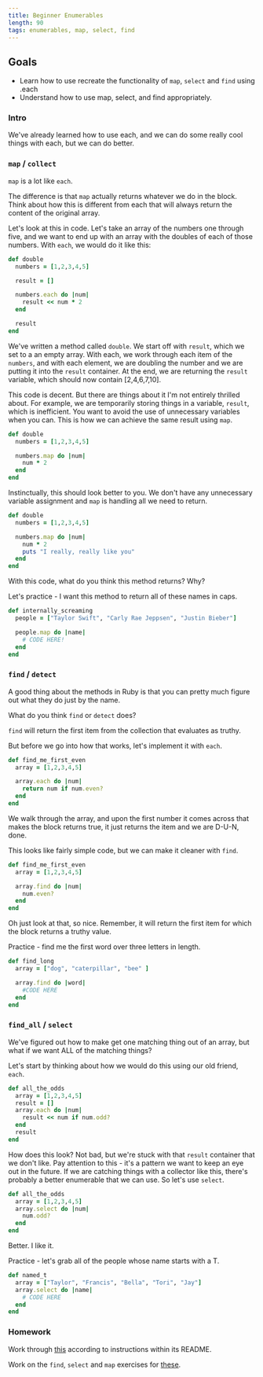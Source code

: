 ```yaml
---
title: Beginner Enumerables
length: 90
tags: enumerables, map, select, find
---
```


## Goals

* Learn how to use recreate the functionality of `map`, `select` and `find`
using .each
* Understand how to use map, select, and find appropriately.

### Intro

We've already learned how to use each, and we can do some really cool
things with each, but we can do better.

### `map` / `collect`

`map` is a lot like `each`.

The difference is that `map` actually returns whatever we do in the block. Think about how this is different from each that will always return the content of the original array.

Let's look at this in code. Let's take an array of the numbers one through five, and we want to end up with an array with the doubles of each of those numbers. With `each`, we would do it like this:

```ruby
def double
  numbers = [1,2,3,4,5]

  result = []

  numbers.each do |num|
    result << num * 2
  end

  result
end
```

We've written a method called `double`. We start off with `result`, which we set to a an empty array. With each, we work through each item of the `numbers`, and with each element, we are doubling the number and we are putting it into the `result` container. At the end, we are returning the `result` variable, which should now contain [2,4,6,7,10].

This code is decent. But there are things about it I'm not entirely thrilled about. For example, we are temporarily storing things in a variable, `result`, which is inefficient. You want to avoid the use of unnecessary variables when you can. This is how we can achieve the same result using `map`.

```ruby
def double
  numbers = [1,2,3,4,5]

  numbers.map do |num|
    num * 2
  end
end
```

Instinctually, this should look better to you. We don't have any unnecessary variable assignment and `map` is handling all we need to return.

```ruby
def double
  numbers = [1,2,3,4,5]

  numbers.map do |num|
    num * 2
    puts "I really, really like you"
  end
end
```

With this code, what do you think this method returns? Why?

Let's practice - I want this method to return all of these names in caps.

```ruby
def internally_screaming
  people = ["Taylor Swift", "Carly Rae Jeppsen", "Justin Bieber"]

  people.map do |name|
    # CODE HERE!
  end
end
```

### `find` / `detect`

A good thing about the methods in Ruby is that you can pretty much figure out what they do just by the name.

What do you think `find` or `detect` does?

`find` will return the first item from the collection that evaluates as truthy.

But before we go into how that works, let's implement it with `each`.

```ruby
def find_me_first_even
  array = [1,2,3,4,5]

  array.each do |num|
    return num if num.even?
  end
end
```

We walk through the array, and upon the first number it comes across that makes the block returns true, it just returns the item and we are D-U-N, done.

This looks like fairly simple code, but we can make it cleaner with `find`.

```ruby
def find_me_first_even
  array = [1,2,3,4,5]

  array.find do |num|
    num.even?
  end
end
```

Oh just look at that, so nice. Remember, it will return the first item for which the block returns a truthy value.

Practice - find me the first word over three letters in length.

```ruby
def find_long
  array = ["dog", "caterpillar", "bee" ]

  array.find do |word|
    #CODE HERE
  end
end
```

### `find_all` / `select`

We've figured out how to make get one matching thing out of an array, but what if we want ALL of the matching things?

Let's start by thinking about how we would do this using our old friend, `each`.

```ruby
def all_the_odds
  array = [1,2,3,4,5]
  result = []
  array.each do |num|
    result << num if num.odd?
  end
  result
end
```

How does this look?
Not bad, but we're stuck with that `result` container that we don't like. Pay attention to this - it's a pattern we want to keep an eye out in the future. If we are catching things with a collector like this, there's probably a better enumerable that we can use. So let's use `select`.

```ruby
def all_the_odds
  array = [1,2,3,4,5]
  array.select do |num|
    num.odd?
  end
end
```

Better. I like it.

Practice - let's grab all of the people whose name starts with a T.

```ruby
def named_t
  array = ["Taylor", "Francis", "Bella", "Tori", "Jay"]
  array.select do |name|
    # CODE HERE
  end
end
```

### Homework

Work through [this](https://github.com/turingschool-examples/beginner_enums/) according to instructions within its README.

Work on the `find`, `select` and `map` exercises for [these](https://github.com/turingschool/enums-exercises).

